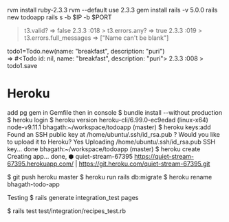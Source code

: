 rvm install ruby-2.3.3
rvm --default use 2.3.3
gem install rails -v 5.0.0
rails new todoapp
rails s -b $IP -b $PORT

> t3.valid?
 => false 
2.3.3 :018 > t3.errors.any?
 => true 
2.3.3 :019 > t3.errors.full_messages
 => ["Name can't be blank"] 
 
  todo1=Todo.new(name: "breakfast", description: "puri")                                                                        
 => #<Todo id: nil, name: "breakfast", description: "puri"> 
2.3.3 :008 > todo1.save

Heroku
=======
add pg gem in Gemfile
then in console 
$ bundle install --without production 
$ heroku login
$ heroku version
heroku-cli/6.99.0-ec9edad (linux-x64) node-v9.11.1
bhagath:~/workspace/todoapp (master) $ heroku keys:add
Found an SSH public key at /home/ubuntu/.ssh/id_rsa.pub
? Would you like to upload it to Heroku? Yes
Uploading /home/ubuntu/.ssh/id_rsa.pub SSH key... done
bhagath:~/workspace/todoapp (master) $ heroku create
Creating app... done, ⬢ quiet-stream-67395
https://quiet-stream-67395.herokuapp.com/ | https://git.heroku.com/quiet-stream-67395.git

$ git push heroku master
$ heroku run rails db:migrate
$ heroku rename bhagath-todo-app

Testing
$ rails generate integration_test pages

$ rails test test/integration/recipes_test.rb 
